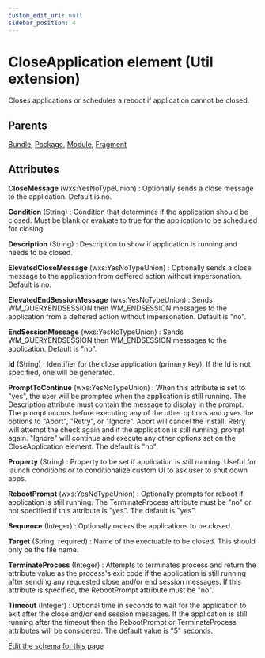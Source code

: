 ```yaml
---
custom_edit_url: null
sidebar_position: 4
---
```

# CloseApplication element (Util extension)
Closes applications or schedules a reboot if application cannot be closed.

## Parents
[Bundle](../wxs/bundle.md), [Package](../wxs/package.md), [Module](../wxs/module.md), [Fragment](../wxs/fragment.md)

## Attributes
**CloseMessage** (wxs:YesNoTypeUnion)
  : Optionally sends a close message to the application. Default is no.

**Condition** (String)
  : Condition that determines if the application should be closed.  Must be blank or evaluate to true for the application to be scheduled for closing.

**Description** (String)
  : Description to show if application is running and needs to be closed.

**ElevatedCloseMessage** (wxs:YesNoTypeUnion)
  : Optionally sends a close message to the application from deffered action without impersonation. Default is no.

**ElevatedEndSessionMessage** (wxs:YesNoTypeUnion)
  : Sends WM_QUERYENDSESSION then WM_ENDSESSION messages to the application from a deffered action without impersonation. Default is "no".

**EndSessionMessage** (wxs:YesNoTypeUnion)
  : Sends WM_QUERYENDSESSION then WM_ENDSESSION messages to the application. Default is "no".

**Id** (String)
  : Identifier for the close application (primary key). If the Id is not specified, one will be generated.

**PromptToContinue** (wxs:YesNoTypeUnion)
  : When this attribute is set to "yes", the user will be prompted when the application is still running. The Description attribute must contain the message to display in the prompt. The prompt occurs before executing any of the other options and gives the options to "Abort", "Retry", or "Ignore". Abort will cancel the install. Retry will attempt the check again and if the application is still running, prompt again. "Ignore" will continue and execute any other options set on the CloseApplication element. The default is "no".

**Property** (String)
  : Property to be set if application is still running. Useful for launch conditions or to conditionalize custom UI to ask user to shut down apps.

**RebootPrompt** (wxs:YesNoTypeUnion)
  : Optionally prompts for reboot if application is still running. The TerminateProcess attribute must be "no" or not specified if this attribute is "yes". The default is "yes".

**Sequence** (Integer)
  : Optionally orders the applications to be closed.

**Target** (String, required)
  : Name of the exectuable to be closed.  This should only be the file name.

**TerminateProcess** (Integer)
  : Attempts to terminates process and return the attribute value as the process's exit code if the application is still running after sending any requested close and/or end session messages. If this attribute is specified, the RebootPrompt attribute must be "no".

**Timeout** (Integer)
  : Optional time in seconds to wait for the application to exit after the close and/or end session messages. If the application is still running after the timeout then the RebootPrompt or TerminateProcess attributes will be considered. The default value is "5" seconds.


[Edit the schema for this page](https://github.com/wixtoolset/web/blob/master/src/xsd4/util.xsd)